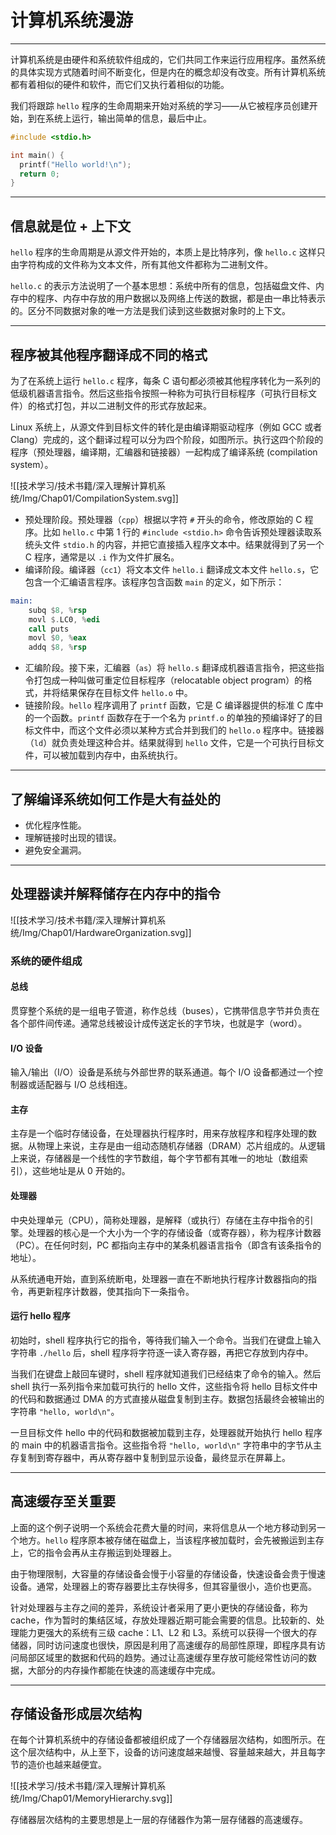 # 计算机系统漫游

---

计算机系统是由硬件和系统软件组成的，它们共同工作来运行应用程序。虽然系统的具体实现方式随着时间不断变化，但是内在的概念却没有改变。所有计算机系统都有着相似的硬件和软件，而它们又执行着相似的功能。

我们将跟踪 `hello` 程序的生命周期来开始对系统的学习——从它被程序员创建开始，到在系统上运行，输出简单的信息，最后中止。

```c file:hello.c
#include <stdio.h>

int main() {
  printf("Hello world!\n");
  return 0;
}
```

---

## 信息就是位 + 上下文

`hello` 程序的生命周期是从源文件开始的，本质上是比特序列，像 `hello.c` 这样只由字符构成的文件称为文本文件，所有其他文件都称为二进制文件。

`hello.c` 的表示方法说明了一个基本思想：系统中所有的信息，包括磁盘文件、内存中的程序、内存中存放的用户数据以及网络上传送的数据，都是由一串比特表示的。区分不同数据对象的唯一方法是我们读到这些数据对象时的上下文。

---

## 程序被其他程序翻译成不同的格式

为了在系统上运行 `hello.c` 程序，每条 C 语句都必须被其他程序转化为一系列的低级机器语言指令。然后这些指令按照一种称为可执行目标程序（可执行目标文件）的格式打包，并以二进制文件的形式存放起来。

Linux 系统上，从源文件到目标文件的转化是由编译期驱动程序（例如 GCC 或者 Clang）完成的，这个翻译过程可以分为四个阶段，如图所示。执行这四个阶段的程序（预处理器，编译期，汇编器和链接器）一起构成了编译系统 (compilation system）。

![[技术学习/技术书籍/深入理解计算机系统/Img/Chap01/CompilationSystem.svg]]

- 预处理阶段。预处理器（`cpp`）根据以字符 `#` 开头的命令，修改原始的 C 程序。比如 `hello.c` 中第 1 行的 `#include <stdio.h>` 命令告诉预处理器读取系统头文件 `stdio.h` 的内容，并把它直接插入程序文本中。结果就得到了另一个 C 程序，通常是以 `.i` 作为文件扩展名。
- 编译阶段。编译器（`cc1`）将文本文件 `hello.i` 翻译成文本文件 `hello.s`，它包含一个汇编语言程序。该程序包含函数 `main` 的定义，如下所示：

```nasm file:hello.s
main:
    subq $8, %rsp
    movl $.LC0, %edi
    call puts
    movl $0, %eax
    addq $8, %rsp
```

- 汇编阶段。接下来，汇编器（`as`）将 `hello.s` 翻译成机器语言指令，把这些指令打包成一种叫做可重定位目标程序（relocatable object program）的格式，并将结果保存在目标文件 `hello.o` 中。
- 链接阶段。`hello` 程序调用了 `printf` 函数，它是 C 编译器提供的标准 C 库中的一个函数。`printf` 函数存在于一个名为 `printf.o` 的单独的预编译好了的目标文件中，而这个文件必须以某种方式合并到我们的 `hello.o` 程序中。链接器（`ld`）就负责处理这种合并。结果就得到 `hello` 文件，它是一个可执行目标文件，可以被加载到内存中，由系统执行。

---

## 了解编译系统如何工作是大有益处的

- 优化程序性能。
- 理解链接时出现的错误。
- 避免安全漏洞。

---

## 处理器读并解释储存在内存中的指令

![[技术学习/技术书籍/深入理解计算机系统/Img/Chap01/HardwareOrganization.svg]]

### 系统的硬件组成

#### 总线

贯穿整个系统的是一组电子管道，称作总线（buses），它携带信息字节并负责在各个部件间传递。通常总线被设计成传送定长的字节块，也就是字（word）。

#### I/O 设备

输入/输出（I/O）设备是系统与外部世界的联系通道。每个 I/O 设备都通过一个控制器或适配器与 I/O 总线相连。

#### 主存

主存是一个临时存储设备，在处理器执行程序时，用来存放程序和程序处理的数据。从物理上来说，主存是由一组动态随机存储器（DRAM）芯片组成的。从逻辑上来说，存储器是一个线性的字节数组，每个字节都有其唯一的地址（数组索引），这些地址是从 0 开始的。

#### 处理器

中央处理单元（CPU），简称处理器，是解释（或执行）存储在主存中指令的引擎。处理器的核心是一个大小为一个字的存储设备（或寄存器），称为程序计数器（PC）。在任何时刻，PC 都指向主存中的某条机器语言指令（即含有该条指令的地址）。

从系统通电开始，直到系统断电，处理器一直在不断地执行程序计数器指向的指令，再更新程序计数器，使其指向下一条指令。

#### 运行 hello 程序

初始时，shell 程序执行它的指令，等待我们输入一个命令。当我们在键盘上输入字符串 `./hello` 后，shell 程序将字符逐一读入寄存器，再把它存放到内存中。

当我们在键盘上敲回车键时，shell 程序就知道我们已经结束了命令的输入。然后 shell 执行一系列指令来加载可执行的 hello 文件，这些指令将 hello 目标文件中的代码和数据通过 DMA 的方式直接从磁盘复制到主存。数据包括最终会被输出的字符串 `"hello, world\n"`。

一旦目标文件 hello 中的代码和数据被加载到主存，处理器就开始执行 hello 程序的 main 中的机器语言指令。这些指令将 `"hello, world\n"` 字符串中的字节从主存复制到寄存器中，再从寄存器中复制到显示设备，最终显示在屏幕上。

---

## 高速缓存至关重要

上面的这个例子说明一个系统会花费大量的时间，来将信息从一个地方移动到另一个地方。`hello` 程序原本被存储在磁盘上，当该程序被加载时，会先被搬运到主存上，它的指令会再从主存搬运到处理器上。

由于物理限制，大容量的存储设备会慢于小容量的存储设备，快速设备会贵于慢速设备。通常，处理器上的寄存器要比主存快得多，但其容量很小，造价也更高。

针对处理器与主存之间的差异，系统设计者采用了更小更快的存储设备，称为 cache，作为暂时的集结区域，存放处理器近期可能会需要的信息。比较新的、处理能力更强大的系统有三级 cache：L1、L2 和 L3。系统可以获得一个很大的存储器，同时访问速度也很快，原因是利用了高速缓存的局部性原理，即程序具有访问局部区域里的数据和代码的趋势。通过让高速缓存里存放可能经常性访问的数据，大部分的内存操作都能在快速的高速缓存中完成。

---

## 存储设备形成层次结构

在每个计算机系统中的存储设备都被组织成了一个存储器层次结构，如图所示。在这个层次结构中，从上至下，设备的访问速度越来越慢、容量越来越大，并且每字节的造价也越来越便宜。

![[技术学习/技术书籍/深入理解计算机系统/Img/Chap01/MemoryHierarchy.svg]]

存储器层次结构的主要思想是上一层的存储器作为第一层存储器的高速缓存。
